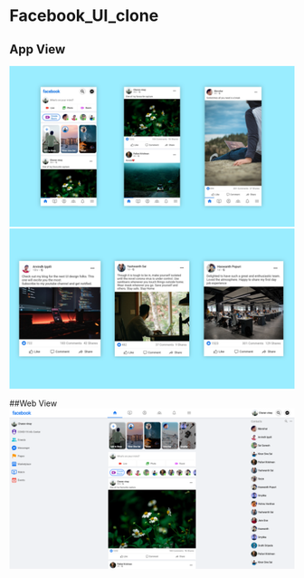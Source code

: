 # Facebook_UI_clone

## App View
![1](https://github.com/charanvinay/Facebook_UI_Flutter/blob/master/assets/images/PicsArt_05-30-10.22.04.jpg)
![2](https://github.com/charanvinay/Facebook_UI_Flutter/blob/master/assets/images/PicsArt_05-30-05.58.34.jpg)

##Web View
![3](https://github.com/charanvinay/Facebook_UI_Flutter/blob/master/assets/images/Screenshot%20(641).png)
